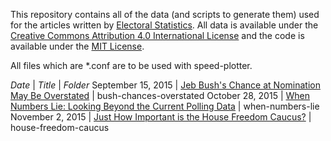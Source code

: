 This repository contains all of the data (and scripts to generate them) used for the articles written by [Electoral Statistics](http://electoralstatistics.com).
All data is available under the [Creative Commons Attribution 4.0 International License](https://creativecommons.org/licenses/by/4.0/) and the code is available under the [MIT License](http://opensource.org/licenses/MIT).

All files which are \*.conf are to be used with speed-plotter.

*Date* | *Title* | *Folder*
September 15, 2015 | [Jeb Bush's Chance at Nomination May Be Overstated](http://electoralstatistics.com/jeb-bushs-chance-at-nomination-may-be-overstated/) | bush-chances-overstated
October 28, 2015 | [When Numbers Lie: Looking Beyond the Current Polling Data](http://electoralstatistics.com/when-numbers-lie-looking-beyond-the-current-polling-data/) | when-numbers-lie
November 2, 2015 |  [Just How Important is the House Freedom Caucus?](http://electoralstatistics.com/just-how-important-is-the-house-freedom-caucus/) | house-freedom-caucus
